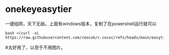 # onekeyeasytier

一键组网，天下无敌。上面有windows版本，复制了在powershell运行就可以

```
bash <(curl -sL https://raw.githubusercontent.com/ceocok/c.cococ/refs/heads/main/easytier.sh)
```
#太好用了，以至于不用图片。
